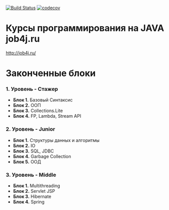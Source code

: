 [![Build Status](https://travis-ci.org/AMKir1/junior.svg?branch=master)](https://travis-ci.org/AMKir1/junior)
[![codecov](https://codecov.io/gh/AMKir1/junior/branch/master/graph/badge.svg)](https://codecov.io/gh/AMKir1/junior)

# Курсы программирования на JAVA job4j.ru
http://job4j.ru/


<p align="center">

<h1>Законченные блоки</h1> 

<h3>1. Уровень - Стажер</h3>

- **Блок 1.** Базовый Синтаксис <img width="10px" src="http://www.pngmart.com/files/3/Green-Tick-PNG-Photos.png">
- **Блок 2.** ООП <img width="10px" src="http://www.pngmart.com/files/3/Green-Tick-PNG-Photos.png">
- **Блок 3.** Collections.Lite <img width="10px" src="http://www.pngmart.com/files/3/Green-Tick-PNG-Photos.png">
- **Блок 4.** FP, Lambda, Stream API <img width="10px" src="http://www.pngmart.com/files/3/Green-Tick-PNG-Photos.png">

<h3>2. Уровень - Junior</h3>

- **Блок 1.** Структуры данных и алгоритмы <img width="10px" src="http://www.pngmart.com/files/3/Green-Tick-PNG-Photos.png">
- **Блок 2.** IO <img width="10px" src="http://www.pngmart.com/files/3/Green-Tick-PNG-Photos.png">
- **Блок 3.** SQL, JDBC <img width="10px" src="http://www.pngmart.com/files/3/Green-Tick-PNG-Photos.png">
- **Блок 4.** Garbage Collection <img width="10px" src="http://www.pngmart.com/files/3/Green-Tick-PNG-Photos.png">
- **Блок 5.** ООД <img width="10px" src="http://www.pngmart.com/files/3/Green-Tick-PNG-Photos.png">

<h3>3. Уровень - Middle</h3>

- **Блок 1.** Multithreading <img width="10px" src="http://www.pngmart.com/files/3/Green-Tick-PNG-Photos.png">
- **Блок 2.** Servlet JSP
- **Блок 3.** Hibernate
- **Блок 4.** Spring
</p>
